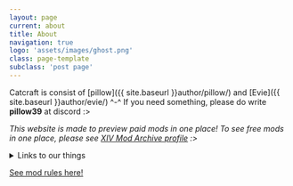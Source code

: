 ```yaml
---
layout: page
current: about
title: About
navigation: true
logo: 'assets/images/ghost.png'
class: page-template
subclass: 'post page'
---
```


Catcraft is consist of [pillow]({{ site.baseurl }}author/pillow/) and [Evie]({{ site.baseurl }}author/evie/) ^-^ If you need something, please do write **pillow39** at discord :>

*This website is made to preview paid mods in one place! To see free mods in one place, please see <a href="https://www.xivmodarchive.com/user/111283" target="_blank">XIV Mod Archive profile</a> :>*

<details>
  <summary>Links to our things</summary>
{% for profile_page in site.data.profiles %}
<li><a href="{{ profile_page.link }}">{{ profile_page.name }}</a></li>
{% endfor %}
</details>

<a href="{{ site.baseurl }}rules/">See mod rules here!</a>